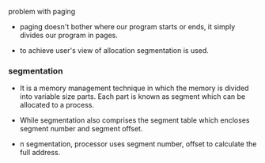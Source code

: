 problem with paging

- paging doesn't bother where our program starts or ends, it simply divides our program in pages.

- to achieve user's view of allocation segmentation is used.

<h3> segmentation </h3>

- It is a memory management technique in which the memory is divided into variable size parts. Each part is known as segment which can be allocated to a process.

- While segmentation also comprises the segment table which encloses segment number and segment offset.

- n segmentation, processor uses segment number, offset to calculate the full address.
